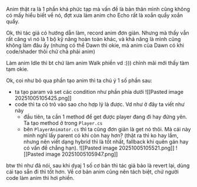 Anim thật ra là 1 phần khá phức tạp mà vấn đề là bản thân mình cũng không có mấy hiểu biết về nó, đợt xưa làm anim cho Echo rất là xoắn quẩy xoắn quẩy.

Ok, thì tác giả có hướng dẫn làm, record anim đơn giản. Nhưng mà thấy vẫn rất căng vì nó là 1 bộ kỹ năng hoàn toàn khác, và khả năng là mình cũng không làm đâu ấy (nhưng có thể Dawn thì okie, mà anim của Dawn có khi code/shader thôi chứ chả phải anim)

Làm anim Idle thì bt chứ làm anim Walk phiền vd :))) chỉnh mãi mới thấy tàm tạm okie.

Ok, coi như bỏ qua phần tạo anim thì ta chú ý 1 số phần sau:
+ ta tạo param và set các condition như phần phía dưới
![[Pasted image 20251005105425.png]]
+ code thì ta có trỏ vào sao cho hợp lý là được. Vd như ở đây ta viết như này
	+ đầu tiên, ta cần 1 method để get được player đang đi hay đứng yên. Ta tạo method ở trong `Player.cs`
	+ bên `PlayerAnimator.cs` thì ta cũng đơn giản là get nó thôi. Mà cái này mình nghĩ lấy parent có khi còn hay hơn? (thật ra thì ko hay lắm, nhưng nên viết dạng hybrid thì là tốt nhất, fallback khi quên gán hay có vấn đề chẳng hạn).
![[Pasted image 20251005105521.png]]
![[Pasted image 20251005105947.png]]

btw thì như đã nói, sau khi dyaj 1 số cơ bản thì tác giả bảo là revert lại, dùng cái tạo sẵn đi thì tốt hơn. Về cơ bản anim cũng nên tách biệt, chứ người code làm anim thì hơi phiền.